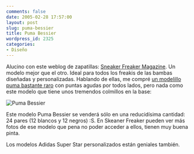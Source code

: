 ```yaml
---
comments: false
date: 2005-02-28 17:57:00
layout: post
slug: puma-bessier
title: Puma Bessier
wordpress_id: 2325
categories:
- Diseño
---
```


Alucino con este weblog de zapatillas: [Sneaker Freaker Magazine](http://www.sneakerfreaker.com/). Un modelo mejor que el otro. Ideal para todos los freakis de las bambas diseñadas y personalizadas. Hablando de ellas, me compré [un modelillo puma bastante raro](http://photos3.flickr.com/5597090_5b850c4d01.jpg) con puntas agudas por todos lados, pero nada como este modelo que tiene unos tremendos colmillos en la base:





![Puma Bessier](/images/puma-bessier.png)





Este modelo Puma Bessier se venderá sólo en una reducidísima cantidad: 24 pares (12 blancos y 12 negros) :S. En Skeaner Freaker pueden ver más fotos de ese modelo que pena no poder acceder a ellos, tienen muy buena pinta.





Los modelos Adidas Super Star personalizados están geniales también.

